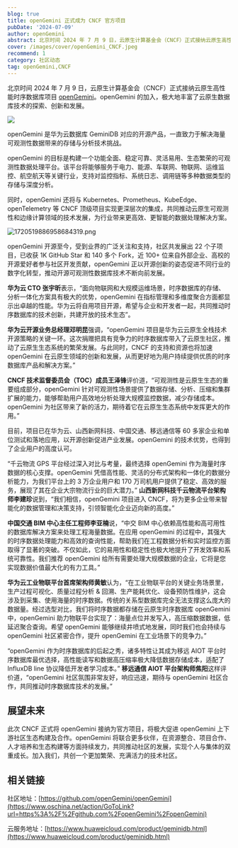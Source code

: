 ```yaml
---
blog: true
title: openGemini 正式成为 CNCF 官方项目
pubDate: '2024-07-09'
author: openGemini
abstract: 北京时间 2024 年 7 月 9 日，云原生计算基金会（CNCF）正式接纳云原生高性能时序数据库项目 openGemini
cover: /images/cover/openGemini_CNCF.jpeg
recommend: 1
category: 社区动态
tag: openGemini,CNCF
---
```


北京时间 2024 年 7 月 9 日，云原生计算基金会（CNCF）正式接纳云原生高性能时序数据库项目 [openGemini](https://www.oschina.net/action/GoToLink?url=https%3A%2F%2Fgithub.com%2FopenGemini)。openGemini 的加入，极大地丰富了云原生数据库技术的探索、创新和发展。

![](/images/docs_img/openGemini_CNCF.jpeg) 

openGemini 是华为云数据库 GeminiDB 对应的开源产品，一直致力于解决海量可观测性数据带来的存储与分析技术挑战。

openGemini 的目标是构建一个功能全面、稳定可靠、灵活易用、生态繁荣的可观测性数据处理平台。该平台将能够服务于电力、能源、车联网、物联网、运维监控、航空航天等关键行业，支持对监控指标、系统日志、调用链等多种数据类型的存储与深度分析。

同时，openGemini 还将与 Kubernetes、Prometheus、KubeEdge、openTelemetry 等 CNCF 顶级项目实现更深层次的集成，共同推动云原生可观测性和边缘计算领域的技术发展，为行业带来更高效、更智能的数据处理解决方案。

![1720519886958684319.png](/images/docs_img/1720519886958684319.png)

openGemini 开源至今，受到业界的广泛关注和支持，社区共发展出 22 个子项目，已收获 1K GitHub Star 和 140 多个 Fork，近 100+ 位来自外部企业、高校的开源爱好者参与社区开发贡献，openGemini 正以开源创新的姿态促进不同行业的数字化转型，推动开源可观测性数据库技术不断向前发展。

**华为云 CTO 张宇昕**表示，“面向物联网和大规模运维场景，时序数据库的存储、分析一体化方案具有极大的优势，openGemini 在指标管理和多维度聚合方面都显示出卓越的性能。华为云将自用项目开源，希望与企业和开发者一起，共同推动时序数据库的技术创新，共建开放的技术生态”。

**华为云开源业务总经理邓明昆**强调，“openGemini 项目是华为云云原生全栈技术开源策略的关键一环。这次捐赠把具有竞争力的时序数据库带入了云原生社区，推动了云原生生态系统的繁荣发展。与此同时，CNCF 的支持和资源也将加速 openGemini 在云原生领域的创新和发展，从而更好地为用户持续提供优质的时序数据库产品和解决方案。”

**CNCF 技术监督委员会（TOC）成员王泽锋**评价道，“可观测性是云原生生态的重要组成部分，openGemini 针对可观测性场景提供了数据存储、分析、压缩和集群扩展的能力，能够帮助用户高效地分析处理大规模监控数据，减少存储成本。openGemini 为社区带来了新的活力，期待着它在云原生生态系统中发挥更大的作用。”

目前，项目已在华为云、山西新网科技、中国交通、移远通信等 60 多家企业和单位测试和落地应用，以开源创新促进产业发展。openGemini 的技术优势，也得到了企业用户的高度认可。

“千云物流 GPS 平台经过深入对比与考量，最终选择 openGemini 作为海量时序数据的核心支撑。openGemini 凭借高性能、灵活的分布式架构和一体化的数据分析能力，为我们平台上的 3 万企业用户和 170 万司机用户提供了稳定、高效的服务，展现了其在企业大宗物流行业的巨大潜力。” **山西新网科技千云物流平台架构师李建珍**说到，“我们相信，openGemini 项目进入 CNCF，将为更多企业带来智能化的数据管理和决策支持，引领智能化企业迈向新的高度。”

**中国交通 BIM 中心主任工程师李亚楠**说，“中交 BIM 中心依赖高性能和高可用性的数据库解决方案来处理工程海量数据。在应用 openGemini 的过程中，其强大的时序数据处理能力和高效的查询性能，帮助我们在工程数据分析和实时监控方面取得了显著的突破。不仅如此，它的易用性和稳定性也极大地提升了开发效率和系统可靠性。我们推荐 openGemini 给所有需要处理大规模数据的企业，它将是您实现数据价值最大化的有力工具。”

**华为云工业物联平台首席架构师黄敏**认为，“在工业物联平台的关键业务场景里，生产过程可视化、质量过程分析 & 回溯、生产能耗优化、设备预防性维护，这会涉及到采集、使用海量的时序数据。传统的关系型数据库完全无法支撑这么庞大的数据量。经过选型对比，我们将时序数据都存储在云原生时序数据库 openGemini 中，openGemini 助力物联平台实现了：海量点位并发写入，高压缩数据数据，低延迟聚合查询。希望 openGemini 能够继续井喷式地发展，同时我们也会持续与 openGemini 社区紧密合作，提升 openGemini 在工业场景下的竞争力。”

“openGemini 作为时序数据库的后起之秀，诸多特性让其成为移远 AIOT 平台时序数据库最优选择，高性能读写和数据高压缩率极大降低数据存储成本，适配了 InfluxDB line 协议降低开发者学习成本。” **移远通信 AIOT 平台架构师焦阳**这样评价道，“openGemini 社区氛围非常友好，响应迅速，期待与 openGemini 社区合作，共同推动时序数据库技术的发展。”

## 展望未来

此次 CNCF 正式将 openGemini 接纳为官方项目，将极大促进 openGemini 上下游社区生态构建及合作。openGemini 将联合更多伙伴，在资源整合、项目合作、人才培养和生态构建等方面持续发力，共同推动社区的发展，实现个人与集体的双重成长。加入我们，共创一个更加繁荣、充满活力的技术社区。

## 相关链接

社区地址：[https://github.com/openGemini/openGemini](https://www.oschina.net/action/GoToLink?url=https%3A%2F%2Fgithub.com%2FopenGemini%2FopenGemini)

云服务地址：[https://www.huaweicloud.com/product/geminidb.html](https://www.huaweicloud.com/product/geminidb.html)